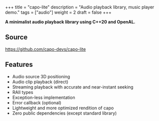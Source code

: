 +++
title = "capo-lite"
description = "Audio playback library, music player demo."
tags = ["audio"]
weight = 2
draft = false
+++

**A minimalist audio playback library using C++20 and OpenAL.**

## Source

https://github.com/capo-devs/capo-lite

## Features

- Audio source 3D positioning
- Audio clip playback (direct)
- Streaming playback with accurate and near-instant seeking
- RAII types
- Exception-less implementation
- Error callback (optional)
- Lightweight and more optimized rendition of capo
- Zero public dependencies (except standard library)
